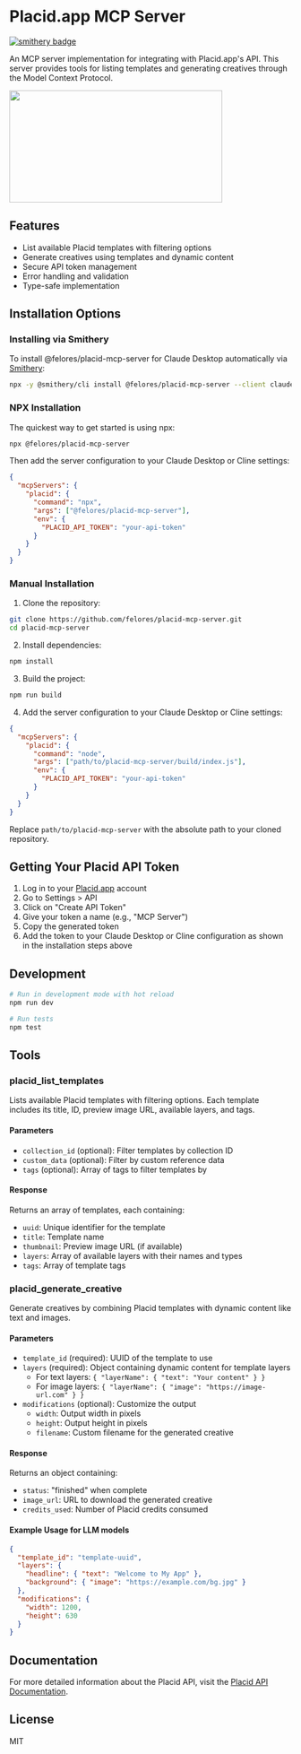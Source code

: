# Placid.app MCP Server
[![smithery badge](https://smithery.ai/badge/@felores/placid-mcp-server)](https://smithery.ai/server/@felores/placid-mcp-server)

An MCP server implementation for integrating with Placid.app's API. This server provides tools for listing templates and generating creatives through the Model Context Protocol.

<a href="https://glama.ai/mcp/servers/xeklsydon0">
  <img width="380" height="200" src="https://glama.ai/mcp/servers/xeklsydon0/badge" />
</a>

## Features

- List available Placid templates with filtering options
- Generate creatives using templates and dynamic content
- Secure API token management
- Error handling and validation
- Type-safe implementation

## Installation Options

### Installing via Smithery

To install @felores/placid-mcp-server for Claude Desktop automatically via [Smithery](https://smithery.ai/server/@felores/placid-mcp-server):

```bash
npx -y @smithery/cli install @felores/placid-mcp-server --client claude
```

### NPX Installation

The quickest way to get started is using npx:

```bash
npx @felores/placid-mcp-server
```

Then add the server configuration to your Claude Desktop or Cline settings:

```json
{
  "mcpServers": {
    "placid": {
      "command": "npx",
      "args": ["@felores/placid-mcp-server"],
      "env": {
        "PLACID_API_TOKEN": "your-api-token"
      }
    }
  }
}
```

### Manual Installation

1. Clone the repository:
```bash
git clone https://github.com/felores/placid-mcp-server.git
cd placid-mcp-server
```

2. Install dependencies:
```bash
npm install
```

3. Build the project:
```bash
npm run build
```

4. Add the server configuration to your Claude Desktop or Cline settings:
```json
{
  "mcpServers": {
    "placid": {
      "command": "node",
      "args": ["path/to/placid-mcp-server/build/index.js"],
      "env": {
        "PLACID_API_TOKEN": "your-api-token"
      }
    }
  }
}
```

Replace `path/to/placid-mcp-server` with the absolute path to your cloned repository.

## Getting Your Placid API Token

1. Log in to your [Placid.app](https://placid.app/) account
2. Go to Settings > API
3. Click on "Create API Token"
4. Give your token a name (e.g., "MCP Server")
5. Copy the generated token
6. Add the token to your Claude Desktop or Cline configuration as shown in the installation steps above

## Development

```bash
# Run in development mode with hot reload
npm run dev

# Run tests
npm test
```

## Tools

### placid_list_templates
Lists available Placid templates with filtering options. Each template includes its title, ID, preview image URL, available layers, and tags.

#### Parameters
- `collection_id` (optional): Filter templates by collection ID
- `custom_data` (optional): Filter by custom reference data
- `tags` (optional): Array of tags to filter templates by

#### Response
Returns an array of templates, each containing:
- `uuid`: Unique identifier for the template
- `title`: Template name
- `thumbnail`: Preview image URL (if available)
- `layers`: Array of available layers with their names and types
- `tags`: Array of template tags

### placid_generate_creative
Generate creatives by combining Placid templates with dynamic content like text and images.

#### Parameters
- `template_id` (required): UUID of the template to use
- `layers` (required): Object containing dynamic content for template layers
  - For text layers: `{ "layerName": { "text": "Your content" } }`
  - For image layers: `{ "layerName": { "image": "https://image-url.com" } }`
- `modifications` (optional): Customize the output
  - `width`: Output width in pixels
  - `height`: Output height in pixels  
  - `filename`: Custom filename for the generated creative

#### Response
Returns an object containing:
- `status`: "finished" when complete
- `image_url`: URL to download the generated creative
- `credits_used`: Number of Placid credits consumed

#### Example Usage for LLM models
```json
{
  "template_id": "template-uuid",
  "layers": {
    "headline": { "text": "Welcome to My App" },
    "background": { "image": "https://example.com/bg.jpg" }
  },
  "modifications": {
    "width": 1200,
    "height": 630
  }
}
```

## Documentation

For more detailed information about the Placid API, visit the [Placid API Documentation](https://placid.app/docs/api/).

## License

MIT
